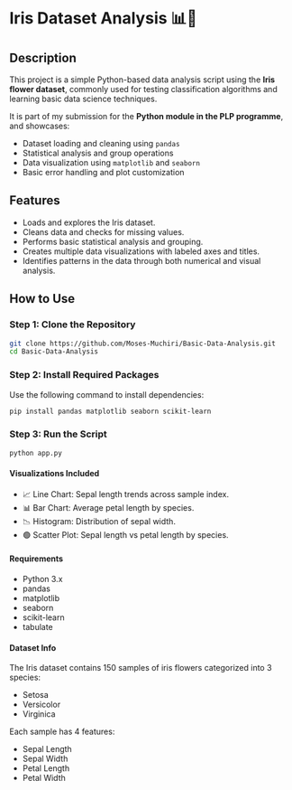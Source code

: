 # Iris Dataset Analysis 📊🌸

## Description
This project is a simple Python-based data analysis script using the **Iris flower dataset**, commonly used for testing classification algorithms and learning basic data science techniques.

It is part of my submission for the **Python module in the PLP programme**, and showcases:
- Dataset loading and cleaning using `pandas`
- Statistical analysis and group operations
- Data visualization using `matplotlib` and `seaborn`
- Basic error handling and plot customization

## Features
- Loads and explores the Iris dataset.
- Cleans data and checks for missing values.
- Performs basic statistical analysis and grouping.
- Creates multiple data visualizations with labeled axes and titles.
- Identifies patterns in the data through both numerical and visual analysis.

## How to Use

### Step 1: Clone the Repository
```bash
git clone https://github.com/Moses-Muchiri/Basic-Data-Analysis.git
cd Basic-Data-Analysis
```
### Step 2: Install Required Packages
Use the following command to install dependencies:
```bash
pip install pandas matplotlib seaborn scikit-learn
```
### Step 3: Run the Script
```bash
python app.py
```

#### Visualizations Included
- 📈 Line Chart: Sepal length trends across sample index.
- 📊 Bar Chart: Average petal length by species.
- 📉 Histogram: Distribution of sepal width.
- 🟢 Scatter Plot: Sepal length vs petal length by species.

#### Requirements
- Python 3.x
- pandas
- matplotlib
- seaborn
- scikit-learn
- tabulate

#### Dataset Info
The Iris dataset contains 150 samples of iris flowers categorized into 3 species:
- Setosa
- Versicolor
- Virginica

Each sample has 4 features:
- Sepal Length
- Sepal Width
- Petal Length
- Petal Width